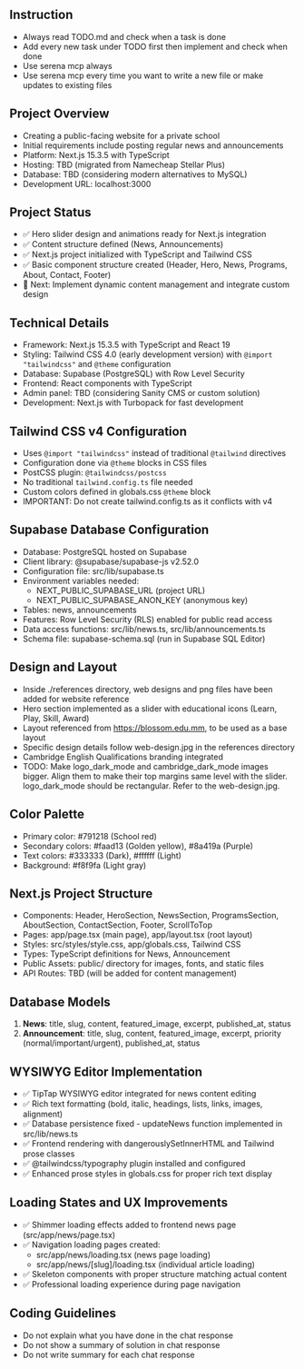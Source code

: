 ## Instruction
- Always read TODO.md and check when a task is done
- Add every new task under TODO first then implement and check when done
- Use serena mcp always
- Use serena mcp every time you want to write a new file or make updates to existing files

## Project Overview
- Creating a public-facing website for a private school
- Initial requirements include posting regular news and announcements
- Platform: Next.js 15.3.5 with TypeScript
- Hosting: TBD (migrated from Namecheap Stellar Plus)
- Database: TBD (considering modern alternatives to MySQL)
- Development URL: localhost:3000

## Project Status
- ✅ Hero slider design and animations ready for Next.js integration
- ✅ Content structure defined (News, Announcements)
- ✅ Next.js project initialized with TypeScript and Tailwind CSS
- ✅ Basic component structure created (Header, Hero, News, Programs, About, Contact, Footer)
- 🔄 Next: Implement dynamic content management and integrate custom design

## Technical Details
- Framework: Next.js 15.3.5 with TypeScript and React 19
- Styling: Tailwind CSS 4.0 (early development version) with `@import "tailwindcss"` and `@theme` configuration
- Database: Supabase (PostgreSQL) with Row Level Security
- Frontend: React components with TypeScript
- Admin panel: TBD (considering Sanity CMS or custom solution)
- Development: Next.js with Turbopack for fast development

## Tailwind CSS v4 Configuration
- Uses `@import "tailwindcss"` instead of traditional `@tailwind` directives
- Configuration done via `@theme` blocks in CSS files
- PostCSS plugin: `@tailwindcss/postcss` 
- No traditional `tailwind.config.ts` file needed
- Custom colors defined in globals.css `@theme` block
- IMPORTANT: Do not create tailwind.config.ts as it conflicts with v4

## Supabase Database Configuration
- Database: PostgreSQL hosted on Supabase
- Client library: @supabase/supabase-js v2.52.0
- Configuration file: src/lib/supabase.ts
- Environment variables needed:
  - NEXT_PUBLIC_SUPABASE_URL (project URL)
  - NEXT_PUBLIC_SUPABASE_ANON_KEY (anonymous key)
- Tables: news, announcements
- Features: Row Level Security (RLS) enabled for public read access
- Data access functions: src/lib/news.ts, src/lib/announcements.ts
- Schema file: supabase-schema.sql (run in Supabase SQL Editor)

## Design and Layout
- Inside ./references directory, web designs and png files have been added for website reference
- Hero section implemented as a slider with educational icons (Learn, Play, Skill, Award)
- Layout referenced from https://blossom.edu.mm, to be used as a base layout
- Specific design details follow web-design.jpg in the references directory
- Cambridge English Qualifications branding integrated
- TODO: Make logo_dark_mode and cambridge_dark_mode images bigger. Align them to make their top margins same level with the slider. logo_dark_mode should be rectangular. Refer to the web-design.jpg.

## Color Palette
- Primary color: #791218 (School red)
- Secondary colors: #faad13 (Golden yellow), #8a419a (Purple)
- Text colors: #333333 (Dark), #ffffff (Light)
- Background: #f8f9fa (Light gray)

## Next.js Project Structure
- Components: Header, HeroSection, NewsSection, ProgramsSection, AboutSection, ContactSection, Footer, ScrollToTop
- Pages: app/page.tsx (main page), app/layout.tsx (root layout)
- Styles: src/styles/style.css, app/globals.css, Tailwind CSS
- Types: TypeScript definitions for News, Announcement
- Public Assets: public/ directory for images, fonts, and static files
- API Routes: TBD (will be added for content management)

## Database Models
1. **News**: title, slug, content, featured_image, excerpt, published_at, status
2. **Announcement**: title, slug, content, featured_image, excerpt, priority (normal/important/urgent), published_at, status

## WYSIWYG Editor Implementation
- ✅ TipTap WYSIWYG editor integrated for news content editing
- ✅ Rich text formatting (bold, italic, headings, lists, links, images, alignment)
- ✅ Database persistence fixed - updateNews function implemented in src/lib/news.ts
- ✅ Frontend rendering with dangerouslySetInnerHTML and Tailwind prose classes
- ✅ @tailwindcss/typography plugin installed and configured
- ✅ Enhanced prose styles in globals.css for proper rich text display

## Loading States and UX Improvements
- ✅ Shimmer loading effects added to frontend news page (src/app/news/page.tsx)  
- ✅ Navigation loading pages created:
  - src/app/news/loading.tsx (news page loading)
  - src/app/news/[slug]/loading.tsx (individual article loading)
- ✅ Skeleton components with proper structure matching actual content
- ✅ Professional loading experience during page navigation

## Coding Guidelines
- Do not explain what you have done in the chat response
- Do not show a summary of solution in chat response
- Do not write summary for each chat response